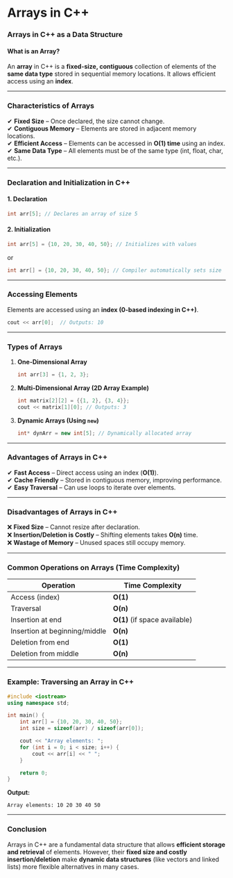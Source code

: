 # Arrays in C++
### **Arrays in C++ as a Data Structure**  

#### **What is an Array?**  
An **array** in C++ is a **fixed-size, contiguous** collection of elements of the **same data type** stored in sequential memory locations. It allows efficient access using an **index**.  

---

### **Characteristics of Arrays**  
✔ **Fixed Size** – Once declared, the size cannot change.  
✔ **Contiguous Memory** – Elements are stored in adjacent memory locations.  
✔ **Efficient Access** – Elements can be accessed in **O(1) time** using an index.  
✔ **Same Data Type** – All elements must be of the same type (int, float, char, etc.).  

---

### **Declaration and Initialization in C++**  
#### **1. Declaration**
```cpp
int arr[5]; // Declares an array of size 5
```

#### **2. Initialization**  
```cpp
int arr[5] = {10, 20, 30, 40, 50}; // Initializes with values
```
or  
```cpp
int arr[] = {10, 20, 30, 40, 50}; // Compiler automatically sets size
```

---

### **Accessing Elements**  
Elements are accessed using an **index (0-based indexing in C++)**.  
```cpp
cout << arr[0];  // Outputs: 10
```

---

### **Types of Arrays**  
1. **One-Dimensional Array**  
   ```cpp
   int arr[3] = {1, 2, 3};
   ```
2. **Multi-Dimensional Array (2D Array Example)**  
   ```cpp
   int matrix[2][2] = {{1, 2}, {3, 4}};
   cout << matrix[1][0]; // Outputs: 3
   ```
3. **Dynamic Arrays (Using `new`)**  
   ```cpp
   int* dynArr = new int[5]; // Dynamically allocated array
   ```

---

### **Advantages of Arrays in C++**  
✔ **Fast Access** – Direct access using an index (**O(1)**).  
✔ **Cache Friendly** – Stored in contiguous memory, improving performance.  
✔ **Easy Traversal** – Can use loops to iterate over elements.  

---

### **Disadvantages of Arrays in C++**  
❌ **Fixed Size** – Cannot resize after declaration.  
❌ **Insertion/Deletion is Costly** – Shifting elements takes **O(n)** time.  
❌ **Wastage of Memory** – Unused spaces still occupy memory.  

---

### **Common Operations on Arrays (Time Complexity)**  
| Operation       | Time Complexity |
|----------------|---------------|
| Access (index) | **O(1)** |
| Traversal      | **O(n)** |
| Insertion at end | **O(1)** (if space available) |
| Insertion at beginning/middle | **O(n)** |
| Deletion from end | **O(1)** |
| Deletion from middle | **O(n)** |

---

### **Example: Traversing an Array in C++**
```cpp
#include <iostream>
using namespace std;

int main() {
    int arr[] = {10, 20, 30, 40, 50};
    int size = sizeof(arr) / sizeof(arr[0]);

    cout << "Array elements: ";
    for (int i = 0; i < size; i++) {
        cout << arr[i] << " ";
    }

    return 0;
}
```
**Output:**  
```
Array elements: 10 20 30 40 50
```

---

### **Conclusion**  
Arrays in C++ are a fundamental data structure that allows **efficient storage and retrieval** of elements. However, their **fixed size and costly insertion/deletion** make **dynamic data structures** (like vectors and linked lists) more flexible alternatives in many cases.